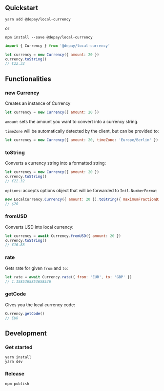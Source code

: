## Quickstart

```
yarn add @depay/local-currency
```

or 

```
npm install --save @depay/local-currency
```

```javascript
import { Currency } from '@depay/local-currency'

let currency = new Currency({ amount: 20 })
currency.toString()
// €22.32
```

## Functionalities

### new Currency

Creates an instance of Currency

```javascript
let currency = new Currency({ amount: 20 })
```

`amount` sets the amount you want to convert into a currency string.

`timeZone` will be automatically detected by the client, but can be provided to:

```javascript
let currency = new Currency({ amount: 20, timeZone: 'Europe/Berlin' })
```

### toString

Converts a currency string into a formatted string:

```javascript
let currency = new Currency({ amount: 20 })
currency.toString()
// €22.32
```

`options`: accepts options object that will be forwarded to `Intl.NumberFormat`

```javascript
new LocalCurrency.Currency({ amount: 20 }).toString({ maximumFractionDigits: 0 })
// $20
```

### fromUSD

Converts USD into local currency:

```javascript
let currency = await Currency.fromUSD({ amount: 20 })
currency.toString()
// €16.88
```

### rate

Gets rate for given `from` and `to`:

```javascript
let rate = await Currency.rate({ from: 'EUR', to: 'GBP' })
// 1.1585365853658536
```

### getCode

Gives you the local currency code:

```javascript
Currency.getCode()
// EUR
```

## Development

### Get started

```
yarn install
yarn dev
```

### Release

```
npm publish
```
